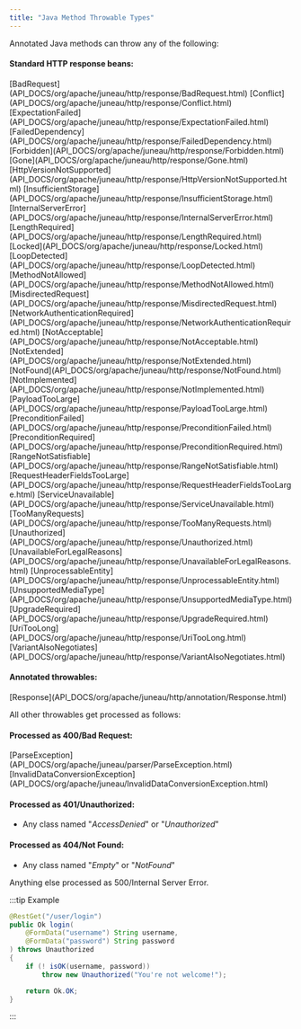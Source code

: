 ```yaml
---
title: "Java Method Throwable Types"
---
```


Annotated Java methods can throw any of the following:

#### Standard HTTP response beans:

<tree>
<node-0><javac-class>[BadRequest](API_DOCS/org/apache/juneau/http/response/BadRequest.html)</javac-class> <javac-class>[Conflict](API_DOCS/org/apache/juneau/http/response/Conflict.html)</javac-class> <javac-class>[ExpectationFailed](API_DOCS/org/apache/juneau/http/response/ExpectationFailed.html)</javac-class> <javac-class>[FailedDependency](API_DOCS/org/apache/juneau/http/response/FailedDependency.html)</javac-class> <javac-class>[Forbidden](API_DOCS/org/apache/juneau/http/response/Forbidden.html)</javac-class> <javac-class>[Gone](API_DOCS/org/apache/juneau/http/response/Gone.html)</javac-class> <javac-class>[HttpVersionNotSupported](API_DOCS/org/apache/juneau/http/response/HttpVersionNotSupported.html)</javac-class> <javac-class>[InsufficientStorage](API_DOCS/org/apache/juneau/http/response/InsufficientStorage.html)</javac-class> <javac-class>[InternalServerError](API_DOCS/org/apache/juneau/http/response/InternalServerError.html)</javac-class> <javac-class>[LengthRequired](API_DOCS/org/apache/juneau/http/response/LengthRequired.html)</javac-class> <javac-class>[Locked](API_DOCS/org/apache/juneau/http/response/Locked.html)</javac-class> <javac-class>[LoopDetected](API_DOCS/org/apache/juneau/http/response/LoopDetected.html)</javac-class> <javac-class>[MethodNotAllowed](API_DOCS/org/apache/juneau/http/response/MethodNotAllowed.html)</javac-class> <javac-class>[MisdirectedRequest](API_DOCS/org/apache/juneau/http/response/MisdirectedRequest.html)</javac-class> <javac-class>[NetworkAuthenticationRequired](API_DOCS/org/apache/juneau/http/response/NetworkAuthenticationRequired.html)</javac-class> <javac-class>[NotAcceptable](API_DOCS/org/apache/juneau/http/response/NotAcceptable.html)</javac-class> <javac-class>[NotExtended](API_DOCS/org/apache/juneau/http/response/NotExtended.html)</javac-class> <javac-class>[NotFound](API_DOCS/org/apache/juneau/http/response/NotFound.html)</javac-class> <javac-class>[NotImplemented](API_DOCS/org/apache/juneau/http/response/NotImplemented.html)</javac-class> <javac-class>[PayloadTooLarge](API_DOCS/org/apache/juneau/http/response/PayloadTooLarge.html)</javac-class> <javac-class>[PreconditionFailed](API_DOCS/org/apache/juneau/http/response/PreconditionFailed.html)</javac-class> <javac-class>[PreconditionRequired](API_DOCS/org/apache/juneau/http/response/PreconditionRequired.html)</javac-class> <javac-class>[RangeNotSatisfiable](API_DOCS/org/apache/juneau/http/response/RangeNotSatisfiable.html)</javac-class> <javac-class>[RequestHeaderFieldsTooLarge](API_DOCS/org/apache/juneau/http/response/RequestHeaderFieldsTooLarge.html)</javac-class> <javac-class>[ServiceUnavailable](API_DOCS/org/apache/juneau/http/response/ServiceUnavailable.html)</javac-class> <javac-class>[TooManyRequests](API_DOCS/org/apache/juneau/http/response/TooManyRequests.html)</javac-class> <javac-class>[Unauthorized](API_DOCS/org/apache/juneau/http/response/Unauthorized.html)</javac-class> <javac-class>[UnavailableForLegalReasons](API_DOCS/org/apache/juneau/http/response/UnavailableForLegalReasons.html)</javac-class> <javac-class>[UnprocessableEntity](API_DOCS/org/apache/juneau/http/response/UnprocessableEntity.html)</javac-class> <javac-class>[UnsupportedMediaType](API_DOCS/org/apache/juneau/http/response/UnsupportedMediaType.html)</javac-class> <javac-class>[UpgradeRequired](API_DOCS/org/apache/juneau/http/response/UpgradeRequired.html)</javac-class> <javac-class>[UriTooLong](API_DOCS/org/apache/juneau/http/response/UriTooLong.html)</javac-class> <javac-class>[VariantAlsoNegotiates](API_DOCS/org/apache/juneau/http/response/VariantAlsoNegotiates.html)</javac-class></node-0>
</tree>

#### Annotated throwables:

<tree>
<node-0><java-annotation>[Response](API_DOCS/org/apache/juneau/http/annotation/Response.html)</java-annotation></node-0>
</tree>

All other throwables get processed as follows:

#### Processed as 400/Bad Request:

<tree>
<node-0><java-class>[ParseException](API_DOCS/org/apache/juneau/parser/ParseException.html)</java-class></node-0>
<node-0><java-class>[InvalidDataConversionException](API_DOCS/org/apache/juneau/InvalidDataConversionException.html)</java-class></node-0>
</tree>

#### Processed as 401/Unauthorized:

- Any class named "*AccessDenied*" or  "*Unauthorized*"

#### Processed as 404/Not Found:

- Any class named "*Empty*" or  "*NotFound*"

Anything else processed as 500/Internal Server Error.

:::tip Example
```java
@RestGet("/user/login")
public Ok login(
    @FormData("username") String username,
    @FormData("password") String password
) throws Unauthorized
{
    if (! isOK(username, password))
        throw new Unauthorized("You're not welcome!");

    return Ok.OK;
}
```
:::